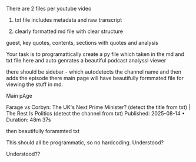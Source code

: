 There are 2 files per youtube video
1. txt file includes metadata and raw transcript

2. clearly formatted md file with clear structure 

guest, key quotes, contents, sections with quotes and analysis


Your task is to programattically create a py file which taken in the md and txt file here and auto genrates a beautiful podcast analyssi viewer

there should be sidebar - which autodetects the channel name and then adds the episode there main page will have beautifully formmated file for viewing the stuff in md.

Main pAge

Farage vs Corbyn: The UK's Next Prime Minister? (detect the title from txt) | The Rest Is Politics (detect the channel from txt)
Published: 2025-08-14 • Duration: 48m 37s

then beautifully forammted txt

This should all be programmatic, so no hardcoding. Understood?

Understood??